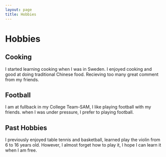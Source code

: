 ```yaml
---
layout: page
title: Hobbies
---
```


# Hobbies

## Cooking
I started learning cooking when I was in Sweden. I enjoyed cooking and good at doing traditional Chinese food. Recieving too many great comment from my friends. 


## Football
I am at fullback in my College Team-SAM, I like playing football with my friends. when I was under pressure, I prefer to playing football.


## Past Hobbies
I previously enjoyed table tennis and basketball, learned play the violin from 6 to 16 years old. However, I almost forget how to play it, I hope I can learn it when I am free.




